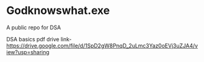 # Godknowswhat.exe
A public repo for DSA

DSA basics pdf 
drive link- https://drive.google.com/file/d/1SpD2gW8PnqD_2uLmc3Yaz0oEVj3uZJA4/view?usp=sharing